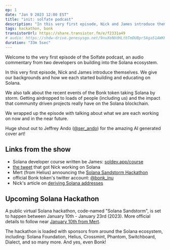 ```yaml
---
ep: 1
date: "Jan 9 2023 12:00 EST"
title: "init: solfate podcast"
description: "In this very first episode, Nick and James introduce themselves. They give their backgrounds and how each of them started building and educating on Solana."
tags: hackathon, bonk
transistorUrl: https://share.transistor.fm/e/f2331a49
# audio: https://shdw-drive.genesysgo.net/9nuXeNUdHLtbTmDUBpr5Aga51AWKKSE3Jp1qbjLiqFDy/ep0.mp3
duration: "33m 5sec"
---
```


Welcome to the very first episode of the Solfate podcast, an audio commentary from two developers on building into the Solana ecosystem.

In this very first episode, Nick and James introduce themselves. We give our backgrounds and how we each started building and educating on Solana.

We also talk about the recent events of the Bonk token taking Solana by storm. Getting airdropped to loads of people (including us) and the impact that community driven projects really have on the Solana blockchain.

We wrapped up the episode with talking about what we are each working on now and in the near future.

Huge shout out to Jeffrey Ando ([@ser_ando](https://twitter.com/ser_ando)) for the amazing AI generated cover art!

## Links from the show

- Solana developer course written be James: [soldev.app/course](https://soldev.app/course)
- [the tweet](https://twitter.com/therealchaseeb/status/1545523240789053440) that got Nick working on Solana
- Mert (from Helius) announcing the [Solana Sandstorm Hackathon](https://twitter.com/0xMert_/status/1610766858751287299)
- official Bonk token's twitter account: [@bonk_inu](https://twitter.com/bonk_inu)
- Nick's article on [deriving Solana addresses](https://nick.af/articles/derive-solana-addresses)

## Upcoming Solana Hackathon

A public virtual Solana hackathon, code-named "Solana Sandstorm", is set to happen between January 10th - January 23rd (2023). More official details to follow near [January 10th from Mert](https://twitter.com/0xMert_/status/1610852698051559424).

The hackathon is loaded with sponsors from around the Solana ecosystem, including: Solana Foundation, Helius, Crossmint, Phantom, Switchboard, Dialect, and so many more. And yes, even Bonk!
